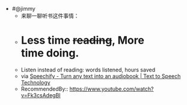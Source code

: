 - #@jimmy
    - 来聊一聊听书这件事情：
    - # Less time ~~reading~~, More time doing.
    - Listen instead of reading: words listened, hours saved
    - via [Speechify - Turn any text into an audiobook | Text to Speech Technology](https://www.getspeechify.com/#download-options-section)
    - RecommendedBy:: https://www.youtube.com/watch?v=Fk3csAdegBI
